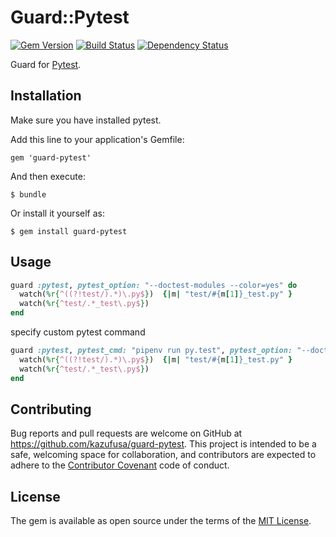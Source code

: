 # Guard::Pytest
[![Gem Version](https://badge.fury.io/rb/guard-pytest.svg)](http://badge.fury.io/rb/guard-pytest)
[![Build Status](https://secure.travis-ci.org/kazufusa/guard-pytest.png?branch=master)](http://travis-ci.org/kazufusa/guard-pytest)
[![Dependency Status](https://gemnasium.com/kazufusa/guard-pytest.svg)](https://gemnasium.com/kazufusa/guard-pytest)

Guard for [Pytest](http://pytest.org/latest/).

## Installation

Make sure you have installed pytest.

Add this line to your application's Gemfile:

    gem 'guard-pytest'

And then execute:

    $ bundle

Or install it yourself as:

    $ gem install guard-pytest

## Usage

```ruby
guard :pytest, pytest_option: "--doctest-modules --color=yes" do
  watch(%r{^((?!test/).*)\.py$})  {|m| "test/#{m[1]}_test.py" }
  watch(%r{^test/.*_test\.py$})
end
```

specify custom pytest command
```ruby
guard :pytest, pytest_cmd: "pipenv run py.test", pytest_option: "--doctest-modules --color=yes" do
  watch(%r{^((?!test/).*)\.py$})  {|m| "test/#{m[1]}_test.py" }
  watch(%r{^test/.*_test\.py$})
end
```


## Contributing

Bug reports and pull requests are welcome on GitHub at https://github.com/kazufusa/guard-pytest. This project is intended to be a safe, welcoming space for collaboration, and contributors are expected to adhere to the [Contributor Covenant](contributor-covenant.org) code of conduct.

## License

The gem is available as open source under the terms of the [MIT License](http://opensource.org/licenses/MIT).

